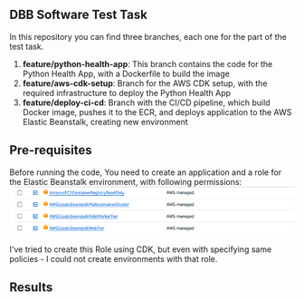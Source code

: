 ## DBB Software Test Task

In this repository you can find three branches, each one for the part of the test task.
1. **feature/python-health-app**: This branch contains the code for the Python Health App, with a Dockerfile to build the image
2. **feature/aws-cdk-setup**: Branch for the AWS CDK setup, with the required infrastructure to deploy the Python Health App
3. **feature/deploy-ci-cd**: Branch with the CI/CD pipeline, which build Docker image, pushes it to the ECR, and deploys application to the AWS Elastic Beanstalk, creating new environment

## Pre-requisites

Before running the code, You need to create an application and a role for the Elastic Beanstalk environment, with following permissions:
![img.png](images/img.png)

I've tried to create this Role using CDK, but even with specifying same policies - I could not create environments with that role. 

## Results